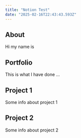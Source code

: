 ```yaml
---
title: "Notion Test"
date: "2025-02-16T22:43:43.593Z"
---
```



## About

Hi my name is


## Portfolio

This is what I have done …


## Project 1

Some info about project 1


## Project 2

Some info about project 2

